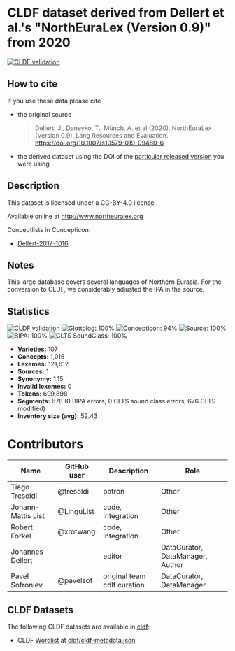 # CLDF dataset derived from Dellert et al.'s "NorthEuraLex (Version 0.9)" from 2020

[![CLDF validation](https://github.com/lexibank/northeuralex/workflows/CLDF-validation/badge.svg)](https://github.com/lexibank/northeuralex/actions?query=workflow%3ACLDF-validation)

## How to cite

If you use these data please cite
- the original source
  > Dellert, J., Daneyko, T., Münch, A. et al (2020). NorthEuraLex (Version 0.9). Lang Resources and Evaluation. https://doi.org/10.1007/s10579-019-09480-6
- the derived dataset using the DOI of the [particular released version](../../releases/) you were using

## Description


This dataset is licensed under a CC-BY-4.0 license

Available online at http://www.northeuralex.org


Conceptlists in Concepticon:
- [Dellert-2017-1016](https://concepticon.clld.org/contributions/Dellert-2017-1016)
## Notes

This large database covers several languages of Northern Eurasia. For the conversion to CLDF, we considerably adjusted the IPA in the source.



## Statistics


[![CLDF validation](https://github.com/lexibank/northeuralex/workflows/CLDF-validation/badge.svg)](https://github.com/lexibank/northeuralex/actions?query=workflow%3ACLDF-validation)
![Glottolog: 100%](https://img.shields.io/badge/Glottolog-100%25-brightgreen.svg "Glottolog: 100%")
![Concepticon: 94%](https://img.shields.io/badge/Concepticon-94%25-green.svg "Concepticon: 94%")
![Source: 100%](https://img.shields.io/badge/Source-100%25-brightgreen.svg "Source: 100%")
![BIPA: 100%](https://img.shields.io/badge/BIPA-100%25-brightgreen.svg "BIPA: 100%")
![CLTS SoundClass: 100%](https://img.shields.io/badge/CLTS%20SoundClass-100%25-brightgreen.svg "CLTS SoundClass: 100%")

- **Varieties:** 107
- **Concepts:** 1,016
- **Lexemes:** 121,612
- **Sources:** 1
- **Synonymy:** 1.15
- **Invalid lexemes:** 0
- **Tokens:** 699,898
- **Segments:** 678 (0 BIPA errors, 0 CLTS sound class errors, 676 CLTS modified)
- **Inventory size (avg):** 52.43

# Contributors

Name | GitHub user | Description | Role
--- | --- | --- | ---
Tiago Tresoldi | @tresoldi | patron | Other 
Johann-Mattis List | @LinguList | code, integration | Other
Robert Forkel | @xrotwang | code, integration | Other
Johannes Dellert | | editor | DataCurator, DataManager, Author
Pavel Sofroniev | @pavelsof | original team cdlf curation | DataCurator, DataManager




## CLDF Datasets

The following CLDF datasets are available in [cldf](cldf):

- CLDF [Wordlist](https://github.com/cldf/cldf/tree/master/modules/Wordlist) at [cldf/cldf-metadata.json](cldf/cldf-metadata.json)